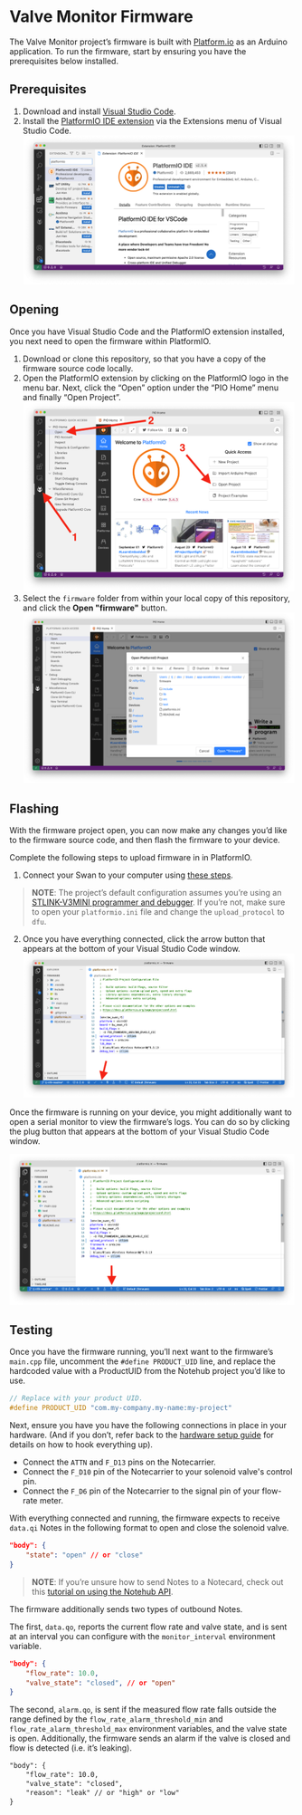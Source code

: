 # Valve Monitor Firmware

The Valve Monitor project’s firmware is built with [Platform.io](https://platformio.org/) 
as an Arduino application. To run the firmware, start by ensuring you have 
the prerequisites below installed.

## Prerequisites

1. Download and install [Visual Studio Code](https://code.visualstudio.com/).
1. Install the [PlatformIO IDE extension](https://marketplace.visualstudio.com/items?itemName=platformio.platformio-ide)
via the Extensions menu of Visual Studio Code.
![Visual Studio Code extensions menu with a search of "platformio"](../images/platformio-extension.png)

## Opening

Once you have Visual Studio Code and the PlatformIO extension installed, you next need
to open the firmware within PlatformIO.

1. Download or clone this repository, so that you have a copy of the firmware source
code locally.
1. Open the PlatformIO extension by clicking on the PlatformIO logo in the menu bar. Next,
click the “Open” option under the “PIO Home” menu  and finally “Open Project”.
![Instructions on how to open a project in PlatformIO](../images/platformio-open-project.png)
1. Select the `firmware` folder from within your local copy of this repository,
and click the **Open "firmware"** button.
![How to open the firmware folder in PlatformIO](../images/platformio-open-firmware.png)

## Flashing

With the firmware project open, you can now make any changes you’d like to the firmware
source code, and then flash the firmware to your device.

Complete the following steps to upload firmware in in PlatformIO.

1. Connect your Swan to your computer using [these steps](https://dev.blues.io/quickstart/swan-quickstart/#programming-swan-platformio).

> **NOTE**: The project’s default configuration assumes you’re using an
[STLINK-V3MINI programmer and debugger](https://shop.blues.io/products/stlink-v3mini).
If you’re not, make sure to open your `platformio.ini` file and change the `upload_protocol`
to `dfu`.

2. Once you have everything connected, click the arrow button that appears at the
bottom of your Visual Studio Code window.
![Uploading firmware in PlatformIO](../images/platformio-upload.png)

Once the firmware is running on your device, you might additionally want to open a serial
monitor to view the firmware’s logs. You can do so by clicking the plug button that appears
at the bottom of your Visual Studio Code window.

![Opening a serial monitor in PlatformIO](../images/platformio-serial-monitor.png)

## Testing

Once you have the firmware running, you’ll next want to the firmware’s `main.cpp` file,
uncomment the `#define PRODUCT_UID` line, and replace the hardcoded value with
a ProductUID from the Notehub project you’d like to use.

```C
// Replace with your product UID.
#define PRODUCT_UID "com.my-company.my-name:my-project"
```

Next, ensure you have you have the following connections in place in your hardware.
(And if you don’t, refer back to the [hardware setup guide](../#hardware) for details
on how to hook everything up).

- Connect the `ATTN` and `F_D13` pins on the Notecarrier.
- Connect the `F_D10` pin of the Notecarrier to your solenoid valve's control pin.
- Connect the `F_D6` pin of the Notecarrier to the signal pin of your flow-rate
meter.

With everything connected and running, the firmware expects to receive `data.qi`
Notes in the following format to open and close the solenoid valve.

```json
"body": {
    "state": "open" // or "close"
}
```

> **NOTE**: If you’re unsure how to send Notes to a Notecard, check out this
[tutorial on using the Notehub API](https://dev.blues.io/guides-and-tutorials/using-the-notehub-api/).

The firmware additionally sends two types of outbound Notes.

The first, `data.qo`, reports the current flow rate and valve state, and is sent
at an interval you can configure with the `monitor_interval` environment variable.

```json
"body": {
    "flow_rate": 10.0,
    "valve_state": "closed", // or "open"
}
```

The second, `alarm.qo`, is sent if the measured flow rate falls outside the range
defined by the `flow_rate_alarm_threshold_min` and `flow_rate_alarm_threshold_max` 
environment variables, and the valve state is open. Additionally, the firmware sends
an alarm if the valve is closed and flow is detected (i.e. it’s leaking).

```
"body": {
    "flow_rate": 10.0,
    "valve_state": "closed",
    "reason": "leak" // or "high" or "low"
}
```